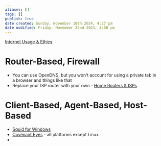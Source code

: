 ```yaml
---
aliases: []
tags: []
publish: true
date created: Sunday, November 10th 2024, 4:27 pm
date modified: Friday, November 22nd 2024, 2:50 pm
---
```


[Internet Usage & Ethics](../Internet%20Usage%20&%20Ethics/Internet%20Usage%20&%20Ethics.md)

# Router-Based, Firewall

- You can use OpenDNS, but you won't account for using a private tab in a browser and things like that
- Replace your ISP router with your own - [Home Routers & ISPs](../Home%20Network/Home%20Routers%20&%20ISPs/Home%20Routers%20&%20ISPs.md)

# Client-Based, Agent-Based, Host-Based

- [Squid for Windows](https://squid.diladele.com/)
- [Covenant Eyes](https://www.covenanteyes.com/) - all platforms except Linux
- 
